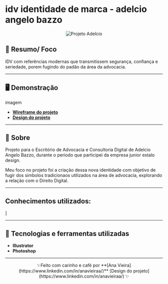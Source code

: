 # idv identidade de marca - adelcio angelo bazzo

<p align="center">
	<img src="https://imgur.com/4D4h3I2.png" alt="Projeto Adelcio" title="Projeto Adelcio">
</p>

## 🧭 Resumo/ Foco   

IDV com referências modernas que transmitissem segurança, confiança e seriedade, porem fugindo do padão da área da advocacia.   

---

## 🖥️ Demonstração

imagem 

- **[Wireframe do projeto](link)**
- **[Design do projeto](link)**

---

## 📖 Sobre   

Projeto para o Escritório de Advocacia e Consultoria Digital de Adelcio Angelo Bazzo, durante o periodo que participei da empresa junior estalo design.

Meu foco no projeto foi a criação dessa nova identidade com objetivo de fugir dos simbolos tradicionaos utilizados na área de advocacia, explorando a relação com o Direito Digital. 

---

## Conhecimentos utilizados:
]

---

## 🚀 Tecnologias e ferramentas utilizadas

- **Illustrator**
- **Photoshop**

---
<p align="center">
✨Feito com carinho e café por **[Ana Vieira](https://www.linkedin.com/in/anavieiraa/)** [Design do projeto](https://www.linkedin.com/in/anavieiraa/) ✨
</p>
